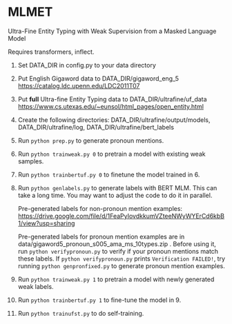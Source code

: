 # MLMET
Ultra-Fine Entity Typing with Weak Supervision from a Masked Language Model

Requires transformers, inflect.

1. Set DATA_DIR in config.py to your data directory

2. Put English Gigaword data to DATA_DIR/gigaword_eng_5
https://catalog.ldc.upenn.edu/LDC2011T07
   
3. Put **full** Ultra-fine Entity Typing data to DATA_DIR/ultrafine/uf_data
https://www.cs.utexas.edu/~eunsol/html_pages/open_entity.html

4. Create the following directories:
DATA_DIR/ultrafine/output/models, DATA_DIR/ultrafine/log, DATA_DIR/ultrafine/bert_labels

5. Run 
   ```python prep.py``` 
   to generate pronoun mentions.
   
6. Run
```python trainweak.py 0```
   to pretrain a model with existing weak samples.
   
7. Run
```python trainbertuf.py 0```
   to finetune the model trained in 6.
   
8. Run
```python genlabels.py```
   to generate labels with BERT MLM. This can take a long time. You may want to adjust the code to do it in parallel. 
   
   Pre-generated labels for non-pronoun mention examples:
https://drive.google.com/file/d/1FeaPyIovdkkumVZteeNWyWYErCd6kbB1/view?usp=sharing
   
   Pre-generated labels for pronoun mention examples are in data/gigaword5_pronoun_s005_ama_ms_10types.zip . Before using it, run ```python verifypronoun.py``` to verify if your pronoun mentions match these labels.
   If ```python verifypronoun.py``` prints ```Verification FAILED!```, try running ```python genpronfixed.py``` to generate pronoun mention examples.

9. Run
```python trainweak.py 1```
   to pretrain a model with newly generated weak labels.
   
10. Run 
    ```python trainbertuf.py 1```
    to fine-tune the model in 9.

11. Run
```python trainufst.py```
    to do self-training.
    
